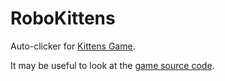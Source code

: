 # RoboKittens

Auto-clicker for [Kittens Game](https://kittensgame.com/web/).

It may be useful to look at the [game source code](https://bitbucket.org/bloodrizer/kitten-game/src/master/).
